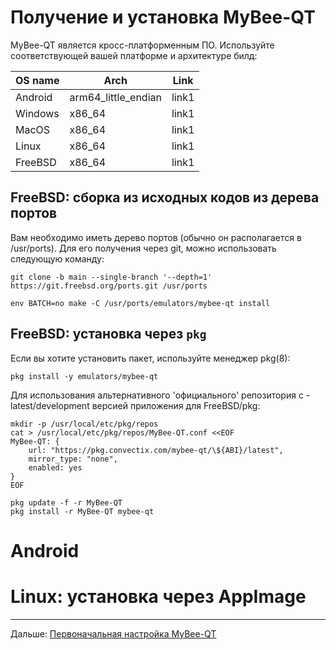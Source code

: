 # Получение и установка MyBee-QT

MyBee-QT является кросс-платформенным ПО. Используйте соответствующей вашей платформе и архитектуре билд:

|           OS name         |  Arch                 |  Link                                                 |
| ------------------------- | --------------------- | ----------------------------------------------------- |
|         Android           |  arm64_little_endian  | link1                                                 |
|         Windows           |  x86_64               | link1                                                 |
|         MacOS             |  x86_64               | link1                                                 |
|         Linux             |  x86_64               | link1                                                 |
|         FreeBSD           |  x86_64               | link1                                                 |


## FreeBSD: сборка из исходных кодов из дерева портов

Вам необходимо иметь дерево портов (обычно он располагается в /usr/ports). Для его получения через git, можно использовать следующую команду:

```
git clone -b main --single-branch '--depth=1' https://git.freebsd.org/ports.git /usr/ports
```


```
env BATCH=no make -C /usr/ports/emulators/mybee-qt install
```

## FreeBSD: установка через `pkg`

Если вы хотите установить пакет, используйте менеджер pkg(8):
```
pkg install -y emulators/mybee-qt
```

Для использования альтернативного 'официального' репозитория с -latest/development версией приложения для FreeBSD/pkg: 


```
mkdir -p /usr/local/etc/pkg/repos
cat > /usr/local/etc/pkg/repos/MyBee-QT.conf <<EOF
MyBee-QT: {
    url: "https://pkg.convectix.com/mybee-qt/\${ABI}/latest",
    mirror_type: "none",
    enabled: yes
}
EOF
```

```
pkg update -f -r MyBee-QT
pkg install -r MyBee-QT mybee-qt
```


# Android


# Linux: установка через AppImage



---

Дальше: [Первоначальная настройка MyBee-QT](setup.md)
